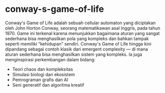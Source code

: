 # conway-s-game-of-life
Conway's Game of Life adalah sebuah cellular automaton yang diciptakan oleh John Horton Conway, 
seorang matematikawan asal Inggris, pada tahun 1970. 
Game ini terkenal karena menunjukkan bagaimana aturan yang sangat sederhana bisa menghasilkan pola yang kompleks dan bahkan tampak seperti memiliki “kehidupan” sendiri.
Conway's Game of Life hingga kini dipandang sebagai contoh klasik dari emergent complexity — di mana aturan sederhana bisa menghasilkan sistem yang kompleks.
Ia juga menginspirasi perkembangan dalam bidang:
- Teori chaos dan kompleksitas
- Simulasi biologi dan ekosistem
- Pemrograman grafis dan AI
- Seni generatif dan algoritma kreatif
